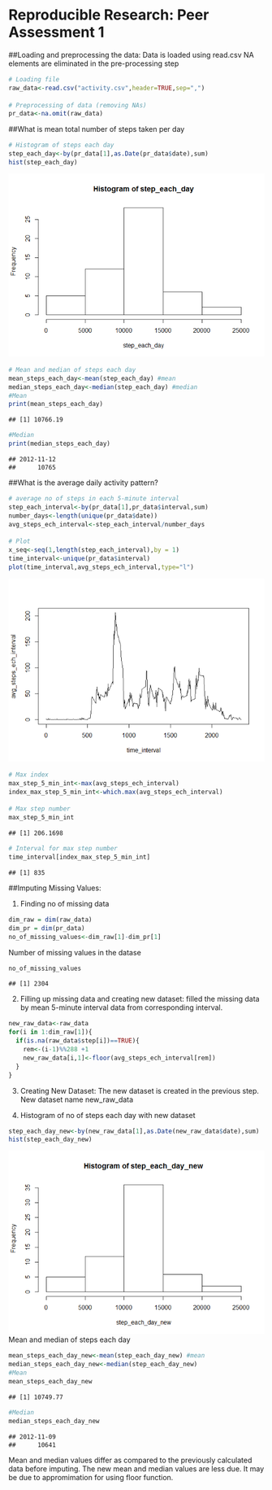 # Reproducible Research: Peer Assessment 1

##Loading and preprocessing the data:
Data is loaded using read.csv
NA elements are eliminated in the pre-processing step

```r
# Loading file
raw_data<-read.csv("activity.csv",header=TRUE,sep=",")

# Preprocessing of data (removing NAs)
pr_data<-na.omit(raw_data)
```
##What is mean total number of steps taken per day

```r
# Histogram of steps each day
step_each_day<-by(pr_data[1],as.Date(pr_data$date),sum)
hist(step_each_day)
```

![](PA1_template_files/figure-html/unnamed-chunk-2-1.png) 

```r
# Mean and median of steps each day
mean_steps_each_day<-mean(step_each_day) #mean 
median_steps_each_day<-median(step_each_day) #median
#Mean
print(mean_steps_each_day)
```

```
## [1] 10766.19
```

```r
#Median
print(median_steps_each_day)
```

```
## 2012-11-12 
##      10765
```
##What is the average daily activity pattern?


```r
# average no of steps in each 5-minute interval
step_each_interval<-by(pr_data[1],pr_data$interval,sum)
number_days<-length(unique(pr_data$date))
avg_steps_ech_interval<-step_each_interval/number_days

# Plot 
x_seq<-seq(1,length(step_each_interval),by = 1)
time_interval<-unique(pr_data$interval)
plot(time_interval,avg_steps_ech_interval,type="l")
```

![](PA1_template_files/figure-html/unnamed-chunk-3-1.png) 

```r
# Max index
max_step_5_min_int<-max(avg_steps_ech_interval)
index_max_step_5_min_int<-which.max(avg_steps_ech_interval)

# Max step number 
max_step_5_min_int
```

```
## [1] 206.1698
```

```r
# Interval for max step number
time_interval[index_max_step_5_min_int]
```

```
## [1] 835
```
##Imputing Missing Values:

1. Finding no of missing data

```r
dim_raw = dim(raw_data)
dim_pr = dim(pr_data)
no_of_missing_values<-dim_raw[1]-dim_pr[1]
```
Number of missing values in the datase

```r
no_of_missing_values
```

```
## [1] 2304
```
2. Filling up missing data and creating new dataset: filled the missing data by mean 5-minute interval data from corresponding interval.

```r
new_raw_data<-raw_data
for(i in 1:dim_raw[1]){
  if(is.na(raw_data$step[i])==TRUE){
    rem<-(i-1)%%288 +1
    new_raw_data[i,1]<-floor(avg_steps_ech_interval[rem])
  }
} 
```
3. Creating New Dataset: The new dataset is created in the previous step.
New dataset name new_raw_data

4. Histogram of no of steps each day with new dataset

```r
step_each_day_new<-by(new_raw_data[1],as.Date(new_raw_data$date),sum)
hist(step_each_day_new)
```

![](PA1_template_files/figure-html/unnamed-chunk-7-1.png) 
Mean and median of steps each day

```r
mean_steps_each_day_new<-mean(step_each_day_new) #mean 
median_steps_each_day_new<-median(step_each_day_new)
#Mean
mean_steps_each_day_new
```

```
## [1] 10749.77
```

```r
#Median
median_steps_each_day_new
```

```
## 2012-11-09 
##      10641
```
Mean and median values differ as compared to the previously calculated data before imputing. The new mean and median values are less due. It may be due to appromimation for using floor function.
